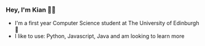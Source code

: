 ### Hey, I'm Kian 👋🏼
- I'm a first year Computer Science student at The University of Edinburgh 🏴󠁧󠁢󠁳󠁣󠁴󠁿
- I like to use: Python, Javascript, Java and am looking to learn more

<!--
**Kian3/Kian3** is a ✨ _special_ ✨ repository because its `README.md` (this file) appears on your GitHub profile.

Here are some ideas to get you started:

- 🔭 I’m currently working on ...
- 🌱 I’m currently learning ...
- 👯 I’m looking to collaborate on ...
- 🤔 I’m looking for help with ...
- 💬 Ask me about ...
- 📫 How to reach me: ...
- 😄 Pronouns: ...
- ⚡ Fun fact: ...
-->
